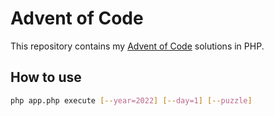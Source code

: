 # Advent of Code

This repository contains my [Advent of Code](https://adventofcode.com/) solutions in PHP.

## How to use

```bash
php app.php execute [--year=2022] [--day=1] [--puzzle]
```

